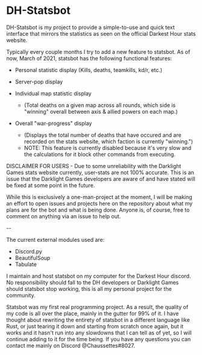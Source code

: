 # DH-Statsbot

DH-Statsbot is my project to provide a simple-to-use and quick text interface that mirrors the statistics as seen on the official Darkest Hour stats website.

Typically every couple months I try to add a new feature to statsbot. As of now, March of 2021, statsbot has the following functional features:

* Personal statistic display (Kills, deaths, teamkills, kd/r, etc.)
* Server-pop display
* Individual map statistic display 
  * (Total deaths on a given map across all rounds, which side is "winning" overall between axis & allied powers on each map.)

* Overall "war-progress" display 
  * (Displays the total number of deaths that have occured and are recorded on the stats website, which faction is currently "winning.")
  * NOTE: This feature is currently disabled because it's very slow and the calculations for it block other commands from executing.

DISCLAIMER FOR USERS - Due to some unreliability with the Darklight Games stats website currently, user-stats are not 100% accurate. This is an issue that the Darklight Games developers are aware of and have stated will be fixed at some point in the future.

While this is exclusively a one-man-project at the moment, I will be making an effort to open issues and projects here on the repository about what my plans are for the bot and what is being done. Anyone is, of course, free to comment on anything via an issue to help out.

--

The current external modules used are:
* Discord.py
* BeautifulSoup
* Tabulate

I maintain and host statsbot on my computer for the Darkest Hour discord. No responsibility should fall to the DH developers or Darklight Games should statsbot stop working, this is all my personal project for the community.

Statsbot was my first real programming project. As a result, the quality of my code is all over the place, mainly in the gutter for 99% of it. I have thought about rewriting the entirety of statsbot in a different language like Rust, or just tearing it down and starting from scratch once again, but it works and it hasn't run into any slowdowns that I can tell as of yet, so I will continue adding to it for the time being. If you have any questions you can contact me mainly on Discord @Chaussettes#8027.
